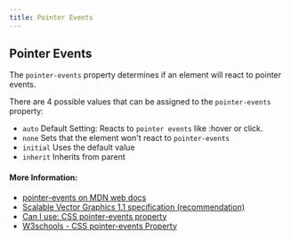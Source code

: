 ```yaml
---
title: Pointer Events
---
```

## Pointer Events

The `pointer-events` property determines if an element will react to pointer events.

There are 4 possible values that can be assigned to the `pointer-events` property:
- `auto`	  Default Setting:  Reacts to `pointer events` like :hover or click. 
- `none`	  Sets that the element won't react to `pointer-events`
- `initial`	Uses the default value
- `inherit`	Inherits from parent 

#### More Information:
- [pointer-events on MDN web docs](https://developer.mozilla.org/en-US/docs/Web/CSS/pointer-events)
- [Scalable Vector Graphics 1.1 specification (recommendation)](https://www.w3.org/TR/SVG11/interact.html#PointerEventsProperty)
- [Can I use: CSS pointer-events property](https://caniuse.com/#feat=pointer-events)
- [W3schools - CSS pointer-events Property](https://www.w3schools.com/cssref/css3_pr_pointer-events.asp)
